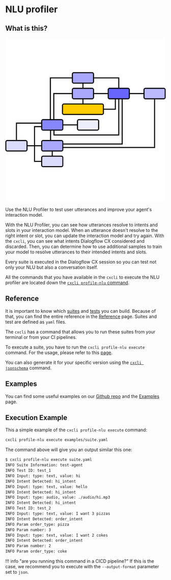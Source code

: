 # NLU profiler

## What is this?

<p align="center">
  <img alt="Flow" src="/images/flow.png" style="height:512px;width:512px" />
</p>

Use the NLU Profiler to test user utterances and improve your agent's interaction model.

With the NLU Profiler, you can see how utterances resolve to intents and slots in your interaction model. When an utterance doesn't resolve to the right intent or slot, you can update the interaction model and try again. With the `cxcli`, you can see what intents Dialogflow CX considered and discarded. Then, you can determine how to use additional samples to train your model to resolve utterances to their intended intents and slots.

Every suite is executed in the Dialogflow CX session so you can test not only your NLU but also a conversation itself.

All the commands that you have available in the `cxcli` to execute the NLU profiler are located down the [`cxcli profile-nlu` command](/cmd/cxcli_profile-nlu).

## Reference

It is important to know which [suites](/nluprofiler/suites) and [tests](/nluprofiler/tests) you can build. Because of that, you can find the entire reference in the [Reference](/nluprofiler/suites) page. Suites and test are defined as `yaml` files.

The `cxcli` has a command that allows you to run these suites from your terminal or from your CI pipelines.

To execute a suite, you have to run the `cxcli profile-nlu execute` command. For the usage, please refer to this [page](/cmd/cxcli_profile-nlu_execute).

You can also generate it for your specific version using the
[`cxcli jsonschema`](/cmd/cxcli_jsonschema) command.

## Examples

You can find some useful examples on our [Github repo](https://github.com/xavidop/dialogflow-cx-cli/tree/master/examples) and the [Examples](/nluprofiler/examples) page.


## Execution Example

This a simple example of the `cxcli profile-nlu execute` command:

```sh
cxcli profile-nlu execute examples/suite.yaml
```

The command above will give you an output similar this one:

```sh
$ cxcli profile-nlu execute suite.yaml
INFO Suite Information: test-agent                
INFO Test ID: test_1                              
INFO Input: type: text, value: hi                 
INFO Intent Detected: hi_intent                   
INFO Input: type: text, value: hello              
INFO Intent Detected: hi_intent                   
INFO Input: type: audio, value: ./audio/hi.mp3    
INFO Intent Detected: hi_intent                   
INFO Test ID: test_2                              
INFO Input: type: text, value: I want 3 pizzas    
INFO Intent Detected: order_intent                
INFO Param order_type: pizza                      
INFO Param number: 3                              
INFO Input: type: text, value: I want 2 cokes     
INFO Intent Detected: order_intent                
INFO Param number: 2                              
INFO Param order_type: coke                        
```

!!! info "are you running this command in a CICD pipeline?"
    If this is the case, we recommend you to execute with the `--output-format` parameter set to `json`.